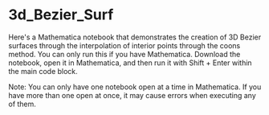 # 3d_Bezier_Surf
Here's a Mathematica notebook that demonstrates the creation of 3D Bezier surfaces through the interpolation of interior points through the coons method. You can only run this if you have Mathematica. Download the notebook, open it in Mathematica, and then run it with Shift + Enter within the main code block.

Note: You can only have one notebook open at a time in Mathematica. If you have more than one open at once, it may cause errors when executing any of them.
